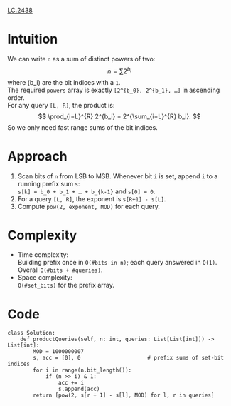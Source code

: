 [LC.2438](https://leetcode.com/problems/range-product-queries-of-powers/description/)

# Intuition
We can write `n` as a sum of distinct powers of two:  
$$ n = \sum 2^{b_i} $$ where \(b_i\) are the bit indices with a `1`.  
The required `powers` array is exactly `[2^{b_0}, 2^{b_1}, …]` in ascending order.  
For any query `[L, R]`, the product is:
$$
\prod_{i=L}^{R} 2^{b_i} = 2^{\sum_{i=L}^{R} b_i}.
$$
So we only need fast range sums of the bit indices.

# Approach
1. Scan bits of `n` from LSB to MSB. Whenever bit `i` is set, append `i` to a running prefix sum `s`:  
   `s[k] = b_0 + b_1 + … + b_{k-1}` and `s[0] = 0`.  
2. For a query `[L, R]`, the exponent is `s[R+1] - s[L]`.  
3. Compute `pow(2, exponent, MOD)` for each query.

# Complexity
- Time complexity:  
  Building prefix once in `O(#bits in n)`; each query answered in `O(1)`.  
  Overall `O(#bits + #queries)`.
- Space complexity:  
  `O(#set_bits)` for the prefix array.

# Code
```python3 []
class Solution:
    def productQueries(self, n: int, queries: List[List[int]]) -> List[int]:
        MOD = 1000000007
        s, acc = [0], 0                     # prefix sums of set-bit indices
        for i in range(n.bit_length()):
            if (n >> i) & 1:
                acc += i
                s.append(acc)
        return [pow(2, s[r + 1] - s[l], MOD) for l, r in queries]
```
